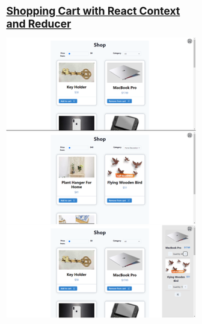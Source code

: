 <a href='https://mollgerman-shopping-cart.netlify.app/'><h1>Shopping Cart with React Context and Reducer</h1></a>
<img src='./src/assets/photo1.png'>
<img src='./src/assets/photo2.png'>
<img src='./src/assets/photo3.png'>